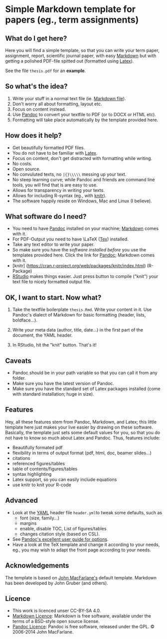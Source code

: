 # Simple Markdown template for papers (eg., term assignments)



## What do I get here?
Here you will find a simple template, so that you can write your term paper, assignment, report, scientific journal paper, with easy [Markdown](https://daringfireball.net/projects/markdown/) but with getting a polished PDF-file spitted out (formatted using [Latex](https://www.latex-project.org)).

See the file `thesis.pdf` for an **example**.


## So what's the idea?
1. Write your stuff in a normal text file (ie. [Markdown file](https://daringfireball.net/projects/markdown/)).
2. Don't worry all about formatting, layout etc.
3. Focus on content instead.
3. Use [Pandoc](http://pandoc.org) to convert your textfile to PDF (or to DOCX or HTML etc).
4. Formatting will take place automatically by the template provided here.


## How does it help?
- Get beautifully formatted PDF files.
- You do not have to be familiar with [Latex](https://www.latex-project.org).
- Focus on content, don't get distracted with formatting while writing.
- No costs.
- Open source.
- No convuluted texts, no `|{}\\\\\` messing up your text.
- No steep learning curve; while Pandoc and friends are command line tools, you will find that is are easy to use.
- Allows for transparency in writing your texts.
- Allows for including R-syntax (eg., with [knitr](https://github.com/yihui/knitr)).
- The software happily reside on Windows, Mac and Linux (I believe).


## What software do I need?
- You need to have [Pandoc](http://pandoc.org) installed on your machine; [Markdown](https://daringfireball.net/projects/markdown/) comes with it.
- For PDF-Output you need to have \LaTeX ([Tex](https://www.latex-project.org)) installed.
- Take any text editor to write your paper.
- So make sure you have the *software installed before* you use the templates provided here. Click the link for [Pandoc](http://pandoc.org); Markdown comes with it.
- [knitr] (https://cran.r-project.org/web/packages/knitr/index.html) (R-Package)
- [RStudio](https://www.rstudio.com) makes things easier. Just press button to compile ("knit") your text file to nicely formatted output file.

## OK, I want to start. Now what?
1. Take the textfile boilerplate `thesis.Rmd`. Write your content in it. Use Pandoc's dialect of Markdown for basic formatting (header, lists, boldface...).

2. Write your meta data (author, title, date...) in the first part of the document, the YAML header.

2. In RStudio, hit the "knit" button. That's it!



## Caveats
- Pandoc should be in your path variable so that you can call it from any folder.
- Make sure you have the latest version of Pandoc.
- Make sure you have the standard set of Latex packages installed (come with standard installation; huge in size).


## Features
Hey, all these features stem from Pandoc, Markdown, and Latex; this little template here just makes your live easier by drawing on these software. Basically, the template just sets some default values for you, so that you do not have to know so much about Latex and Pandoc. Thus, features include:

- Beautifully formated pdf
- flexibility in terms of output format (pdf, html, doc, beamer slides...)
- citations
- referenced figures/tables
- table of contents/figures/tables
- syntax highlighting
- Latex support, so you can easily include equations
- use knitr to knit your R-code


## Advanced
- Look at the [YAML](https://en.wikipedia.org/wiki/YAML) header file `header.yml`to tweak some defaults, such as
	- font (size, family...)
	- margins
	- enable, disable TOC, List of figures/tables
	- changes citation style (based on CSL).
- See [Pandoc's excellent user guide for options](http://pandoc.org/README.html).
- Have a look at the TeX template and change it according to your needs, eg., you may wish to adapt the front page according to your needs.
	
	
	
## Acknowledgements
The template is based on [John MacFarlane's](http://johnmacfarlane.net) default template. Markdown has been developed by John Gruber (and others).


## Licence
- This work is licenced unser CC-BY-SA 4.0. 
- [Markdown Licence](https://daringfireball.net/projects/markdown/license): Markdown is free software, available under the terms of a BSD-style open source license.
- [Pandoc Licence](http://pandoc.org/index.html): Pandoc is free software, released under the GPL. © 2006-2014 John MacFarlane.



